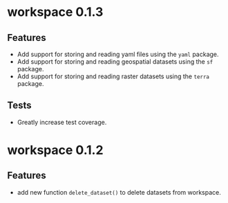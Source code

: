 
# workspace 0.1.3

## Features

- Add support for storing and reading yaml files using the `yaml` package.
- Add support for storing and reading geospatial datasets using the `sf` package.
- Add support for storing and reading raster datasets using the `terra` package.

## Tests

- Greatly increase test coverage.

# workspace 0.1.2

## Features

- add new function `delete_dataset()` to delete datasets from workspace.
